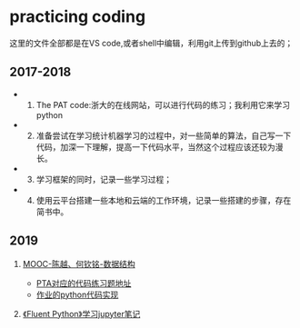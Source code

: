 # practicing coding

这里的文件全部都是在VS code,或者shell中编辑，利用git上传到github上去的；

## 2017-2018
+ 1. The PAT code:浙大的在线网站，可以进行代码的练习；我利用它来学习python

+ 2. 准备尝试在学习统计机器学习的过程中，对一些简单的算法，自己写一下代码，加深一下理解，提高一下代码水平，当然这个过程应该还较为漫长。

+ 3. 学习框架的同时，记录一些学习过程；

+ 4. 使用云平台搭建一些本地和云端的工作环境，记录一些搭建的步骤，存在简书中。


## 2019

1. [MOOC-陈越、何钦铭-数据结构](http://www.icourse163.org/learn/ZJU-93001?tid=1003997005#/learn/announce)
    + [PTA对应的代码练习题地址](https://pintia.cn/problem-sets/1077214780527620096)
    + [作业的python代码实现](./PAT%20code/MOOC-陈越、何钦铭-数据结构)



2. [《Fluent Python》学习jupyter笔记](./python/Fluent%20Python)


